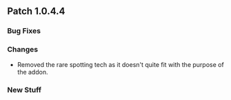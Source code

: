 ## Patch 1.0.4.4
### Bug Fixes

### Changes
- Removed the rare spotting tech as it doesn't quite fit with the purpose of the addon.

### New Stuff